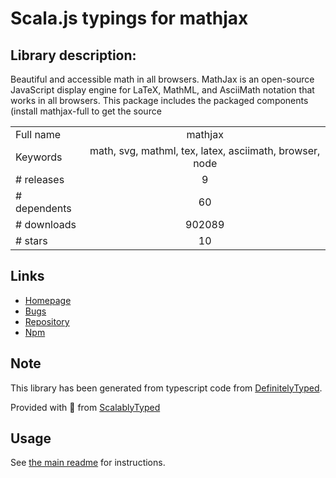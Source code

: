 
# Scala.js typings for mathjax


## Library description:
Beautiful and accessible math in all browsers. MathJax is an open-source JavaScript display engine for LaTeX, MathML, and AsciiMath notation that works in all browsers. This package includes the packaged components (install mathjax-full to get the source

|                    |                 |
| ------------------ | :-------------: |
| Full name          | mathjax |
| Keywords           | math, svg, mathml, tex, latex, asciimath, browser, node |
| # releases         | 9 |
| # dependents       | 60 |
| # downloads        | 902089 |
| # stars            | 10 |

## Links
- [Homepage](https://github.com/mathjax/MathJax#readme)
- [Bugs](http://github.com/mathjax/MathJax/issues)
- [Repository](https://github.com/mathjax/MathJax)
- [Npm](https://www.npmjs.com/package/mathjax)
    


## Note
This library has been generated from typescript code from [DefinitelyTyped](https://definitelytyped.org).

Provided with :purple_heart: from [ScalablyTyped](https://github.com/oyvindberg/ScalablyTyped)

## Usage
See [the main readme](../../readme.md) for instructions.


